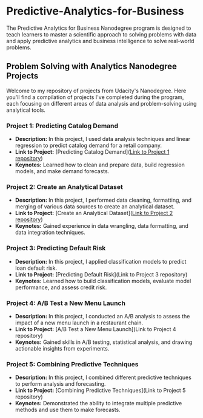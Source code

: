 # Predictive-Analytics-for-Business
The Predictive Analytics for Business Nanodegree program is designed to teach learners to master a scientific approach to solving problems with data and apply predictive analytics and business intelligence to solve real-world problems. 



## Problem Solving with Analytics Nanodegree Projects
Welcome to my repository of projects from Udacity's Nanodegree. Here you'll find a compilation of projects I've completed during the program, each focusing on different areas of data analysis and problem-solving using analytical tools.

### Project 1: Predicting Catalog Demand
- **Description:** In this project, I used data analysis techniques and linear regression to predict catalog demand for a retail company.
- **Link to Project:** [Predicting Catalog Demand]([Link to Project 1 repository](https://github.com/sergioarnold87/Predictive-Analytics-for-Business/blob/main/Predicting_diamonds_Sergio_Arnold.pdf))
- **Keynotes:** Learned how to clean and prepare data, build regression models, and make demand forecasts.

### Project 2: Create an Analytical Dataset
- **Description:** In this project, I performed data cleaning, formatting, and merging of various data sources to create an analytical dataset.
- **Link to Project:** [Create an Analytical Dataset]([Link to Project 2 repository](https://github.com/sergioarnold87/Predictive-Analytics-for-Business/blob/main/Project%202.1:%20Data%20Cleanup.pdf))
- **Keynotes:** Gained experience in data wrangling, data formatting, and data integration techniques.

### Project 3: Predicting Default Risk
- **Description:** In this project, I applied classification models to predict loan default risk.
- **Link to Project:** [Predicting Default Risk](Link to Project 3 repository)
- **Keynotes:** Learned how to build classification models, evaluate model performance, and assess credit risk.

### Project 4: A/B Test a New Menu Launch
- **Description:** In this project, I conducted an A/B analysis to assess the impact of a new menu launch in a restaurant chain.
- **Link to Project:** [A/B Test a New Menu Launch](Link to Project 4 repository)
- **Keynotes:** Gained skills in A/B testing, statistical analysis, and drawing actionable insights from experiments.

### Project 5: Combining Predictive Techniques
- **Description:** In this project, I combined different predictive techniques to perform analysis and forecasting.
- **Link to Project:** [Combining Predictive Techniques](Link to Project 5 repository)
- **Keynotes:** Demonstrated the ability to integrate multiple predictive methods and use them to make forecasts.


